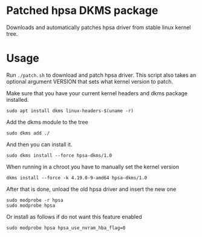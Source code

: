 # Patched hpsa DKMS package

Downloads and automatically patches hpsa driver from stable linux kernel tree.

# Usage

Run `./patch.sh` to download and patch hpsa driver. This script also takes an
optional argument VERSION that sets what kernel version to patch.

Make sure that you have your current kernel headers and dkms package installed.

    sudo apt install dkms linux-headers-$(uname -r)

Add the dkms module to the tree

    sudo dkms add ./

And then you can install it.

    sudo dkms install --force hpsa-dkms/1.0

When running in a chroot you have to manually set the kernel version

    dkms install --force -k 4.19.0-9-amd64 hpsa-dkms/1.0

After that is done, unload the old hpsa driver and insert the new one

    sudo modprobe -r hpsa
    sudo modprobe hpsa

Or install as follows if do not want this feature enabled

    sudo modprobe hpsa hpsa_use_nvram_hba_flag=0
